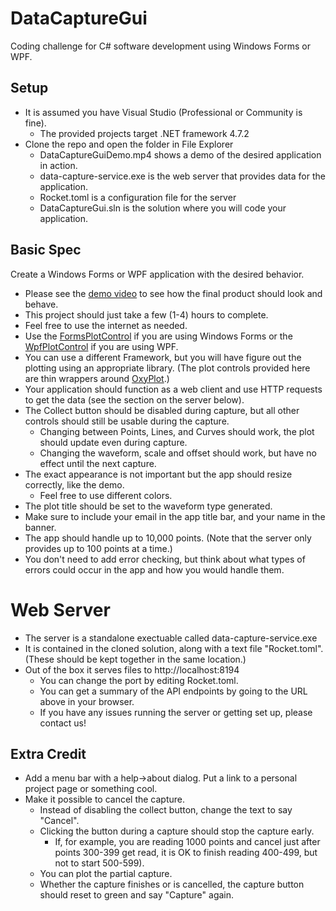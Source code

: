 # DataCaptureGui

Coding challenge for C# software development using Windows Forms or WPF.

## Setup
* It is assumed you have Visual Studio (Professional or Community is fine).
    * The provided projects target .NET framework 4.7.2 
* Clone the repo and open the folder in File Explorer
    * DataCaptureGuiDemo.mp4 shows a demo of the desired application in action.
    * data-capture-service.exe is the web server that provides data for the application.
    * Rocket.toml is a configuration file for the server
    * DataCaptureGui.sln is the solution where you will code your application.

## Basic Spec

Create a Windows Forms or WPF application with the desired behavior.

* Please see the [demo video](DataCaptureGuiDemo.mp4) to see how the final product should look and behave.
* This project should just take a few (1-4) hours to complete.
* Feel free to use the internet as needed.
* Use the [FormsPlotControl](FormsPlotControl/Readme.md) if you are using Windows Forms or the [WpfPlotControl](WpfPlotControl/Readme.md) if you are using WPF.
* You can use a different Framework, but you will have figure out the plotting using an appropriate library. (The plot controls provided here are thin wrappers around [OxyPlot](https://oxyplot.readthedocs.io/).)
* Your application should function as a web client and use HTTP requests to get the data (see the section on the server below).
* The Collect button should be disabled during capture, but all other controls should still be usable during the capture.
    * Changing between Points, Lines, and Curves should work, the plot should update even during capture.
    * Changing the waveform, scale and offset should work, but have no effect until the next capture. 
* The exact appearance is not important but the app should resize correctly, like the demo.
    * Feel free to use different colors.
* The plot title should be set to the waveform type generated.
* Make sure to include your email in the app title bar, and your name in the banner.
* The app should handle up to 10,000 points. (Note that the server only provides up to 100 points at a time.)
* You don't need to add error checking, but think about what types of errors could occur in the app and how you would handle them.

# Web Server

* The server is a standalone exectuable called data-capture-service.exe
* It is contained in the cloned solution, along with a text file "Rocket.toml". (These should be kept together in the same location.)
* Out of the box it serves files to http://localhost:8194
    * You can change the port by editing Rocket.toml.
    * You can get a summary of the API endpoints by going to the URL above in your browser.
    * If you have any issues running the server or getting set up, please contact us!

## Extra Credit
* Add a menu bar with a help->about dialog. Put a link to a personal project page or something cool.
* Make it possible to cancel the capture. 
    * Instead of disabling the collect button, change the text to say "Cancel".
    * Clicking the button during a capture should stop the capture early. 
        * If, for example, you are reading 1000 points and cancel just after points 300-399 get read,
          it is OK to finish reading 400-499, but not to start 500-599).
    * You can plot the partial capture.
    * Whether the capture finishes or is cancelled, the capture button should reset to green and say "Capture" again.
